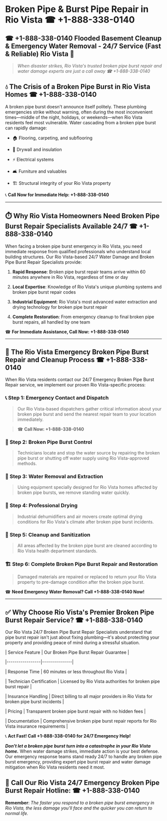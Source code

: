 # Broken Pipe & Burst Pipe Repair in Rio Vista ☎ +1-888-338-0140  
## ☎ +1-888-338-0140 Flooded Basement Cleanup & Emergency Water Removal - 24/7 Service (Fast & Reliable) Rio Vista 🚨  

> *When disaster strikes, Rio Vista's trusted broken pipe burst repair and water damage experts are just a call away ☎ +1-888-338-0140*  

## 💧 The Crisis of a Broken Pipe Burst in Rio Vista Homes ☎ +1-888-338-0140  

A broken pipe burst doesn't announce itself politely. These plumbing emergencies strike without warning, often during the most inconvenient times—middle of the night, holidays, or weekends—when Rio Vista residents feel most vulnerable. Water cascading from a broken pipe burst can rapidly damage:  

* 🏠 Flooring, carpeting, and subflooring  
* 🧱 Drywall and insulation  
* ⚡ Electrical systems  
* 🛋️ Furniture and valuables  
* 🏗️ Structural integrity of your Rio Vista property  

📞 **Call Now for Immediate Help: +1-888-338-0140**  

---  

## ⏱️ Why Rio Vista Homeowners Need Broken Pipe Burst Repair Specialists Available 24/7 ☎ +1-888-338-0140  

When facing a broken pipe burst emergency in Rio Vista, you need immediate response from qualified professionals who understand local building structures. Our Rio Vista-based 24/7 Water Damage and Broken Pipe Burst Repair Specialists provide:  

1. **Rapid Response**: Broken pipe burst repair teams arrive within 60 minutes anywhere in Rio Vista, regardless of time or day  
2. **Local Expertise**: Knowledge of Rio Vista's unique plumbing systems and broken pipe burst repair codes  
3. **Industrial Equipment**: Rio Vista's most advanced water extraction and drying technology for broken pipe burst repair  
4. **Complete Restoration**: From emergency cleanup to final broken pipe burst repairs, all handled by one team  

☎ **For Immediate Assistance, Call Now: +1-888-338-0140**  

---  

## 🔧 The Rio Vista Emergency Broken Pipe Burst Repair and Cleanup Process ☎ +1-888-338-0140  

When Rio Vista residents contact our 24/7 Emergency Broken Pipe Burst Repair service, we implement our proven Rio Vista-specific process:  

### 📞 Step 1: Emergency Contact and Dispatch  
> Our Rio Vista-based dispatchers gather critical information about your broken pipe burst and send the nearest repair team to your location immediately.  
> ☎ **Call Now: +1-888-338-0140**  

### 🚿 Step 2: Broken Pipe Burst Control  
> Technicians locate and stop the water source by repairing the broken pipe burst or shutting off water supply using Rio Vista-approved methods.  

### 🌊 Step 3: Water Removal and Extraction  
> Using equipment specially designed for Rio Vista homes affected by broken pipe bursts, we remove standing water quickly.  

### 💨 Step 4: Professional Drying  
> Industrial dehumidifiers and air movers create optimal drying conditions for Rio Vista's climate after broken pipe burst incidents.  

### 🧼 Step 5: Cleanup and Sanitization  
> All areas affected by the broken pipe burst are cleaned according to Rio Vista health department standards.  

### 🏗️ Step 6: Complete Broken Pipe Burst Repair and Restoration  
> Damaged materials are repaired or replaced to return your Rio Vista property to pre-damage condition after the broken pipe burst.  

☎ **Need Emergency Water Removal? Call +1-888-338-0140 Now!**  

---  

## ✅ Why Choose Rio Vista's Premier Broken Pipe Burst Repair Service? ☎ +1-888-338-0140  

Our Rio Vista 24/7 Broken Pipe Burst Repair Specialists understand that pipe burst repair isn't just about fixing plumbing—it's about protecting your property and providing peace of mind during a stressful situation.  

| Service Feature | Our Broken Pipe Burst Repair Guarantee |  
|-----------------|---------------|  
| Response Time | 60 minutes or less throughout Rio Vista |  
| Technician Certification | Licensed by Rio Vista authorities for broken pipe burst repair |  
| Insurance Handling | Direct billing to all major providers in Rio Vista for broken pipe burst incidents |  
| Pricing | Transparent broken pipe burst repair with no hidden fees |  
| Documentation | Comprehensive broken pipe burst repair reports for Rio Vista insurance requirements |  

📞 **Act Fast! Call +1-888-338-0140 for 24/7 Emergency Help!**  

***Don't let a broken pipe burst turn into a catastrophe in your Rio Vista home.*** When water damage strikes, immediate action is your best defense. Our emergency response teams stand ready 24/7 to handle any broken pipe burst emergency, providing expert pipe burst repair and water damage mitigation when Rio Vista residents need it most.  

## 📱 Call Our Rio Vista 24/7 Emergency Broken Pipe Burst Repair Hotline: ☎ +1-888-338-0140  

**Remember**: *The faster you respond to a broken pipe burst emergency in Rio Vista, the less damage you'll face and the quicker you can return to normal life.*